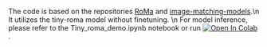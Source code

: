 The code is based on the repositories [RoMa](https://github.com/Parskatt/RoMa) and [image-matching-models](https://github.com/alexstoken/image-matching-models).\n
It utilizes the tiny-roma model without finetuning. \n 
For model inference, please refer to the Tiny_roma_demo.ipynb notebook or run [![Open In Colab](https://colab.research.google.com/assets/colab-badge.svg)](https://github.com/hatiff/TinyRoMa_satelite_matching/blob/main/Tiny_roma_demo.ipynb).
